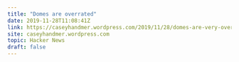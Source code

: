 ```yaml
---
title: "Domes are overrated"
date: 2019-11-28T11:08:41Z
link: https://caseyhandmer.wordpress.com/2019/11/28/domes-are-very-over-rated/?utm_medium=RSS&utm_source=hune
site: caseyhandmer.wordpress.com
topic: Hacker News
draft: false
---
```

